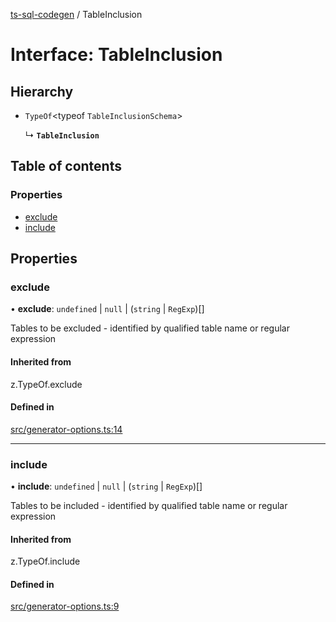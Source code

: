 [ts-sql-codegen](../README.md) / TableInclusion

# Interface: TableInclusion

## Hierarchy

- `TypeOf`<typeof `TableInclusionSchema`\>

  ↳ **`TableInclusion`**

## Table of contents

### Properties

- [exclude](TableInclusion.md#exclude)
- [include](TableInclusion.md#include)

## Properties

### exclude

• **exclude**: `undefined` \| ``null`` \| (`string` \| `RegExp`)[]

Tables to be excluded - identified by qualified table name
or regular expression

#### Inherited from

z.TypeOf.exclude

#### Defined in

[src/generator-options.ts:14](https://github.com/lorefnon/ts-sql-codegen/blob/d38c7e4/src/generator-options.ts#L14)

___

### include

• **include**: `undefined` \| ``null`` \| (`string` \| `RegExp`)[]

Tables to be included - identified by qualified table name
or regular expression

#### Inherited from

z.TypeOf.include

#### Defined in

[src/generator-options.ts:9](https://github.com/lorefnon/ts-sql-codegen/blob/d38c7e4/src/generator-options.ts#L9)
